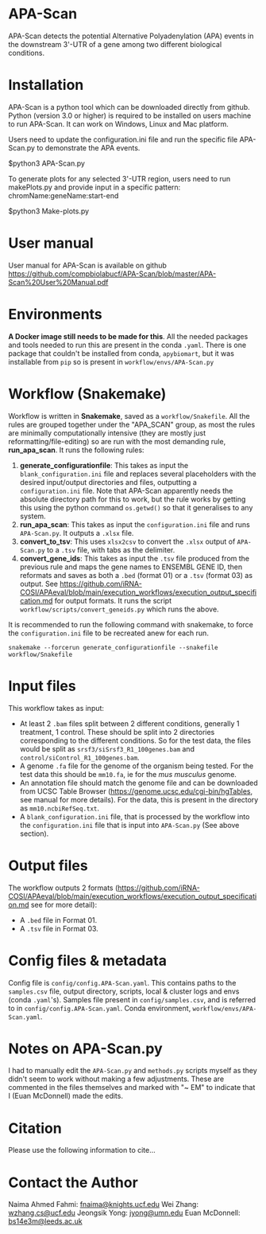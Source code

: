 # APA-Scan
APA-Scan detects the potential Alternative Polyadenylation (APA) events in the downstream 3'-UTR of a gene among two different biological conditions.

# Installation
APA-Scan is a python tool which can be downloaded directly from github. Python (version 3.0 or higher) is required to be installed on users machine to run APA-Scan. It can work on Windows, Linux and Mac platform.

Users need to update the configuration.ini file and run the specific file APA-Scan.py to demonstrate the APA events.

$python3 APA-Scan.py

To generate plots for any selected 3'-UTR region, users need to run makePlots.py and provide input in a specific pattern: chromName:geneName:start-end

$python3 Make-plots.py

# User manual
User manual for APA-Scan is available on github https://github.com/compbiolabucf/APA-Scan/blob/master/APA-Scan%20User%20Manual.pdf

# Environments

**A Docker image still needs to be made for this**. All the needed packages and tools needed to run this are present in the conda `.yaml`. There is one package that couldn't be installed from conda, `apybiomart`, but it was installable from `pip` so is present in `workflow/envs/APA-Scan.py`

# Workflow (Snakemake)

Workflow is written in **Snakemake**, saved as a `workflow/Snakefile`. All the rules are grouped together under the "APA_SCAN" group, as most the rules are minimally computationally intensive (they are mostly just reformatting/file-editing) so are run with the most demanding rule, **run_apa_scan**. It runs the following rules:

1. **generate_configurationfile**: This takes as input the `blank_configuration.ini` file and replaces several placeholders with the desired input/output directories and files, outputting a `configuration.ini` file. Note that APA-Scan apparently needs the absolute directory path for this to work, but the rule works by getting this using the python command `os.getwd()` so that it generalises to any system.
2. **run_apa_scan**: This takes as input the `configuration.ini` file and runs `APA-Scan.py`. It outputs a `.xlsx` file.
3. **convert_to_tsv**: This uses `xlsx2csv` to convert the `.xlsx` output of `APA-Scan.py` to a `.tsv` file, with tabs as the delimiter.
4. **convert_gene_ids**: This takes as input the `.tsv` file produced from the previous rule and maps the gene names to ENSEMBL GENE ID, then reformats and saves as both a `.bed` (format 01) or a `.tsv` (format 03) as output. See https://github.com/iRNA-COSI/APAeval/blob/main/execution_workflows/execution_output_specification.md for output formats. It runs the script `workflow/scripts/convert_geneids.py` which runs the above.

It is recommended to run the following command with snakemake, to force the `configuration.ini` file to be recreated anew for each run.

```
snakemake --forcerun generate_configurationfile --snakefile workflow/Snakefile
```

# Input files

This workflow takes as input:

* At least 2 `.bam` files split between 2 different conditions, generally 1 treatment, 1 control. These should be split into 2 directories corresponding to the different conditions. So for the test data, the files would be split as `srsf3/siSrsf3_R1_100genes.bam` and `control/siControl_R1_100genes.bam`.
* A genome `.fa` file for the genome of the organism being tested. For the test data this should be `mm10.fa`, ie for the *mus musculus* genome.
* An annotation file should match the genome file and can be downloaded from UCSC Table Browser (https://genome.ucsc.edu/cgi-bin/hgTables, see manual for more details). For the data, this is present in the directory as `mm10.ncbiRefSeq.txt`.
* A `blank_configuration.ini` file, that is processed by the workflow into the `configuration.ini` file that is input into `APA-Scan.py` (See above section).

# Output files

The workflow outputs 2 formats (https://github.com/iRNA-COSI/APAeval/blob/main/execution_workflows/execution_output_specification.md see for more detail):

* A `.bed` file in Format 01.
* A `.tsv` file in Format 03.

# Config files & metadata

Config file is `config/config.APA-Scan.yaml`. This contains paths to the `samples.csv` file, output directory, scripts, local & cluster logs and envs (conda `.yaml`'s).
Samples file present in `config/samples.csv`, and is referred to in `config/config.APA-Scan.yaml`.
Conda environment, `workflow/envs/APA-Scan.yaml`.

# Notes on APA-Scan.py

I had to manually edit the  `APA-Scan.py` and `methods.py` scripts myself as they didn't seem to work without making a few adjustments. These are commented in the files themselves and marked with "~ EM" to indicate that I (Euan McDonnell) made the edits.



# Citation
Please use the following information to cite...

# Contact the Author
Naima Ahmed Fahmi: fnaima@knights.ucf.edu
Wei Zhang: wzhang.cs@ucf.edu
Jeongsik Yong: jyong@umn.edu
Euan McDonnell: bs14e3m@leeds.ac.uk
